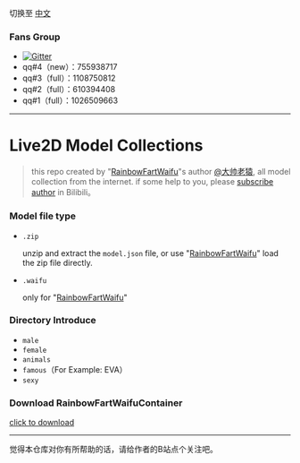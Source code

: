 切换至 [中文](README.md)

### Fans Group

- [![Gitter](https://badges.gitter.im/rainbow1024/community.svg)](https://gitter.im/rainbow1024/community?utm_source=badge&utm_medium=badge&utm_campaign=pr-badge)
- qq#4（new）：755938717
- qq#3（full）：1108750812
- qq#2（full）：610394408
- qq#1（full）：1026509663

---

# Live2D Model Collections

> this repo created by "[RainbowFartWaifu](https://github.com/ezshine/live2d-model-collections/releases)"s author [@大帅老猿](https://space.bilibili.com/422646817), all model collection from the internet. if some help to you, please [subscribe author](https://space.bilibili.com/422646817) in Bilibili。

### Model file type

- `.zip`

  unzip and extract the `model.json` file, or use "[RainbowFartWaifu](https://github.com/ezshine/live2d-model-collections/releases)" load the zip file directly.

- `.waifu`

  only for "[RainbowFartWaifu](https://github.com/ezshine/live2d-model-collections/releases)"

### Directory Introduce

- `male`
- `female`
- `animals`
- `famous`（For Example: EVA）
- `sexy`

### Download RainbowFartWaifuContainer

[click to download](https://github.com/ezshine/live2d-model-collections/releases)

---

觉得本仓库对你有所帮助的话，请给作者的B站点个关注吧。
